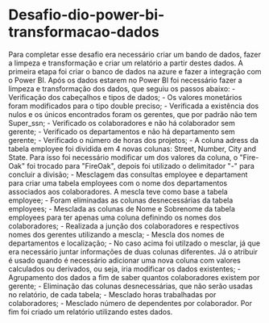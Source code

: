 # Desafio-dio-power-bi-transformacao-dados

  Para completar esse desafio era necessário criar um bando de dados, fazer a limpeza e transformação e criar um relatório a partir destes dados.
  A primeira etapa foi criar o banco de dados na azure e fazer a integração com o Power BI.
  Após os dados estarem no Power BI foi necessário fazer a limpeza e transformação dos dados, que seguiu os passos abaixo:
    - Verificação dos cabeçalhos e tipos de dados;
  	- Os valores monetários foram modificados para o tipo double preciso;
  	- Verificada a existência dos nulos e os únicos encontrados foram os gerentes, que por padrão não tem Super_ssn;
  	- Verificado os colaboradores e não há colaborador sem gerente;
  	- Verificado os departamentos e não há departamento sem gerente;
    - Verificado o número de horas dos projetos;
    - A coluna adress da tabela employee foi dividida em 4 novas colunas: Street, Number, City and State. Para isso foi necessário modificar um dos valores da coluna,
	    o "Fire-Oak" foi trocado para "FireOak", depois foi utilizado o delimitador "-" para concluir a divisão;
    - Mesclagem das consultas employee e departament para criar uma tabela employees com o nome dos departamentos associados aos colaboradores. A mescla teve como 
	    base a tabela employee;
    - Foram eliminadas as colunas desnecessárias da tabela employees;
    - Mesclada as colunas de Nome e Sobrenome da tabela employees para ter apenas uma coluna definindo os nomes dos colaboradores; 
    - Realizada a junção dos colaboradores e respectivos nomes dos gerentes utilizando a mescla;
    - Mescla dos nomes de departamentos e localização;
    - No caso acima foi utilzado o mesclar, já que era necessário juntar informações de duas colunas diferentes. Já o atribuir é usado quando é necessário adicionar
      uma nova coluna com valores calculados ou derivados, ou seja, iria modificar os dados existentes;
    - Agrupamento dos dados a fim de saber quantos colaboradores existem por gerente;
    - Eliminação das colunas desnecessárias, que não serão usadas no relatório, de cada tabela;
    - Mesclado horas trabalhadas por colaboradores;
    - Mesclado número de dependentes por colaborador.
  Por fim foi criado um relatório utilizando estes dados.


